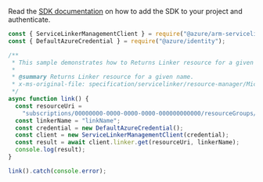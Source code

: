 Read the [SDK documentation](https://github.com/Azure/azure-sdk-for-js/blob/%40azure%2Farm-servicelinker_2.0.0/sdk/servicelinker/arm-servicelinker/README.md) on how to add the SDK to your project and authenticate.

```javascript
const { ServiceLinkerManagementClient } = require("@azure/arm-servicelinker");
const { DefaultAzureCredential } = require("@azure/identity");

/**
 * This sample demonstrates how to Returns Linker resource for a given name.
 *
 * @summary Returns Linker resource for a given name.
 * x-ms-original-file: specification/servicelinker/resource-manager/Microsoft.ServiceLinker/stable/2022-05-01/examples/Link.json
 */
async function link() {
  const resourceUri =
    "subscriptions/00000000-0000-0000-0000-000000000000/resourceGroups/test-rg/providers/Microsoft.Web/sites/test-app";
  const linkerName = "linkName";
  const credential = new DefaultAzureCredential();
  const client = new ServiceLinkerManagementClient(credential);
  const result = await client.linker.get(resourceUri, linkerName);
  console.log(result);
}

link().catch(console.error);
```
